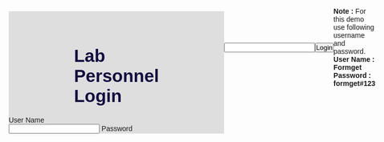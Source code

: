 ```yaml
---
title: "Login"
layout: page
permalink: /login/
---
```


<html>
<head>
<title>Only lab personnel</title>
<!-- Include CSS File Here -->
<link rel="stylesheet" href="css/style.css"/>
<!-- Include JS File Here -->
<script src="login.js"></script>
</head>
  
<body>
<div class="container">
<div class="main">
<h1 class="label">Lab Personnel Login</h1>
  
<form id="form_id" method="post" name="myform">
<div.class="font">User Name</div>
<input type="text" name="username" id="username"/>
<div.class="font font2">Password</div>
<input type="password" name="password" id="password"/>
<input type="button" value="Login" id="submit" onclick="validate()"/>
</form>

<span><b class="note">Note : </b>For this demo use following username and password. <br/><b class="valid">User Name : Formget<br/>Password : formget#123</b></span>
</div>
</div>

<script>
function validate(){
var username = document.getElementById("username").value;
var password = document.getElementById("password").value;
if ( username == "Formget" && password == "formget#123"){

window.location = "{{ site.url }}{{ site.baseurl }}/labdata.html";  
  }
 else{
  alert ("Login Unsuccessfull!");
  }
  }
</script>

  
<style>
*{
  padding: 0;
  margin: 0;
}
body{
  background-size: cover;
  align-items: center;
  justify-content: center;
  display: flex;
  font-family: sans-serif;
}
.container{
  position: relative;
  margin-top: 100px;
  width: 450 px;
  height: auto;
  background: #dedede;
  border-radius:5;
}
.label{
  padding: 20px 130px;
  font-size: 35px;
  font-weight: bold;
  color: #130f40;
}
.login_form{
  padding: 20px 40px;
}
.login_form.font{
  font-size: 18px;
  color: #130f40;
  margin: 5px 0;
}
.login_form input{
  height: 40 px;
  width: 350px;
  padding: 0 5px;
  font-size: 18px;
  outline: none;
  border: 1 px solid silver;
}
.login_form.font2{
  margin-top: 30px;
}  
.login_form button{
  margin: 45px 0 30px 0;
  height: 45px;
  width: 365px;
  font-size: 20px;
  color: white;
  outline: none;
  cursor: pointer;
  font-weight: bold;
  background: #1A237E;
  border-radius: 3px;
  border: 1px solid #3949AB;
  transition: .5s;
}
.login_form button:hover{
  background: #151c6a
}
  
</style>
  
  
  
  
  
  
  
</body>
</html>
